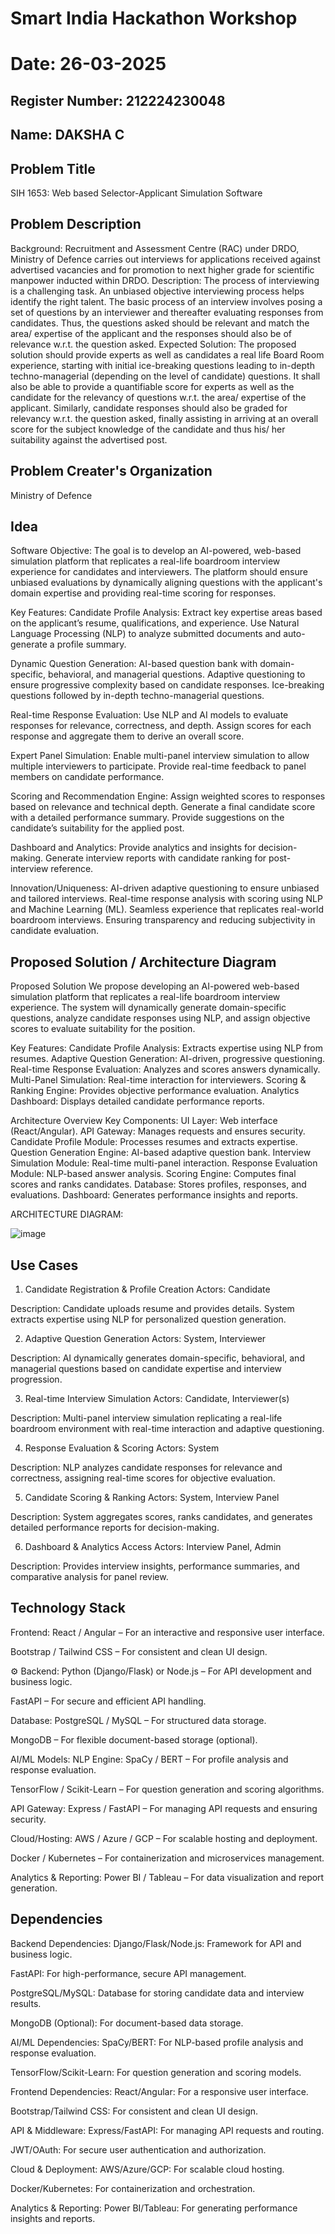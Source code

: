 # Smart India Hackathon Workshop
# Date: 26-03-2025
## Register Number: 212224230048
## Name: DAKSHA C
## Problem Title
SIH 1653: Web based Selector-Applicant Simulation Software
## Problem Description
Background: Recruitment and Assessment Centre (RAC) under DRDO, Ministry of Defence carries out interviews for applications received against advertised vacancies and for promotion to next higher grade for scientific manpower inducted within DRDO. Description: The process of interviewing is a challenging task. An unbiased objective interviewing process helps identify the right talent. The basic process of an interview involves posing a set of questions by an interviewer and thereafter evaluating responses from candidates. Thus, the questions asked should be relevant and match the area/ expertise of the applicant and the responses should also be of relevance w.r.t. the question asked. Expected Solution: The proposed solution should provide experts as well as candidates a real life Board Room experience, starting with initial ice-breaking questions leading to in-depth techno-managerial (depending on the level of candidate) questions. It shall also be able to provide a quantifiable score for experts as well as the candidate for the relevancy of questions w.r.t. the area/ expertise of the applicant. Similarly, candidate responses should also be graded for relevancy w.r.t. the question asked, finally assisting in arriving at an overall score for the subject knowledge of the candidate and thus his/ her suitability against the advertised post.

## Problem Creater's Organization
Ministry of Defence

## Idea

Software
 Objective:
The goal is to develop an AI-powered, web-based simulation platform that replicates a real-life boardroom interview experience for candidates and interviewers. The platform should ensure unbiased evaluations by dynamically aligning questions with the applicant's domain expertise and providing real-time scoring for responses.

 Key Features:
Candidate Profile Analysis:
Extract key expertise areas based on the applicant’s resume, qualifications, and experience.
Use Natural Language Processing (NLP) to analyze submitted documents and auto-generate a profile summary.

Dynamic Question Generation:
AI-based question bank with domain-specific, behavioral, and managerial questions.
Adaptive questioning to ensure progressive complexity based on candidate responses.
Ice-breaking questions followed by in-depth techno-managerial questions.

Real-time Response Evaluation:
Use NLP and AI models to evaluate responses for relevance, correctness, and depth.
Assign scores for each response and aggregate them to derive an overall score.

Expert Panel Simulation:
Enable multi-panel interview simulation to allow multiple interviewers to participate.
Provide real-time feedback to panel members on candidate performance.

Scoring and Recommendation Engine:
Assign weighted scores to responses based on relevance and technical depth.
Generate a final candidate score with a detailed performance summary.
Provide suggestions on the candidate’s suitability for the applied post.

Dashboard and Analytics:
Provide analytics and insights for decision-making.
Generate interview reports with candidate ranking for post-interview reference.

 Innovation/Uniqueness:
AI-driven adaptive questioning to ensure unbiased and tailored interviews.
Real-time response analysis with scoring using NLP and Machine Learning (ML).
Seamless experience that replicates real-world boardroom interviews.
Ensuring transparency and reducing subjectivity in candidate evaluation.




## Proposed Solution / Architecture Diagram

 Proposed Solution
We propose developing an AI-powered web-based simulation platform that replicates a real-life boardroom interview experience. The system will dynamically generate domain-specific questions, analyze candidate responses using NLP, and assign objective scores to evaluate suitability for the position.

 Key Features:
Candidate Profile Analysis: Extracts expertise using NLP from resumes.
Adaptive Question Generation: AI-driven, progressive questioning.
Real-time Response Evaluation: Analyzes and scores answers dynamically.
Multi-Panel Simulation: Real-time interaction for interviewers.
Scoring & Ranking Engine: Provides objective performance evaluation.
Analytics Dashboard: Displays detailed candidate performance reports.

 Architecture Overview
 Key Components:
UI Layer: Web interface (React/Angular).
API Gateway: Manages requests and ensures security.
Candidate Profile Module: Processes resumes and extracts expertise.
Question Generation Engine: AI-based adaptive question bank.
Interview Simulation Module: Real-time multi-panel interaction.
Response Evaluation Module: NLP-based answer analysis.
Scoring Engine: Computes final scores and ranks candidates.
Database: Stores profiles, responses, and evaluations.
Dashboard: Generates performance insights and reports.

ARCHITECTURE DIAGRAM:


![image](https://github.com/user-attachments/assets/50432b55-b757-4b86-a7aa-270e2226c5d0)



## Use Cases

 1. Candidate Registration & Profile Creation
Actors: Candidate

Description: Candidate uploads resume and provides details. System extracts expertise using NLP for personalized question generation.

 2. Adaptive Question Generation
Actors: System, Interviewer

Description: AI dynamically generates domain-specific, behavioral, and managerial questions based on candidate expertise and interview progression.

 3. Real-time Interview Simulation
Actors: Candidate, Interviewer(s)

Description: Multi-panel interview simulation replicating a real-life boardroom environment with real-time interaction and adaptive questioning.

 4. Response Evaluation & Scoring
Actors: System

Description: NLP analyzes candidate responses for relevance and correctness, assigning real-time scores for objective evaluation.

5. Candidate Scoring & Ranking
Actors: System, Interview Panel

Description: System aggregates scores, ranks candidates, and generates detailed performance reports for decision-making.

6. Dashboard & Analytics Access
Actors: Interview Panel, Admin

Description: Provides interview insights, performance summaries, and comparative analysis for panel review.

## Technology Stack

 Frontend:
React / Angular – For an interactive and responsive user interface.

Bootstrap / Tailwind CSS – For consistent and clean UI design.

⚙ Backend:
Python (Django/Flask) or Node.js – For API development and business logic.

FastAPI – For secure and efficient API handling.

 Database:
PostgreSQL / MySQL – For structured data storage.

MongoDB – For flexible document-based storage (optional).

 AI/ML Models:
NLP Engine: SpaCy / BERT – For profile analysis and response evaluation.

TensorFlow / Scikit-Learn – For question generation and scoring algorithms.

 API Gateway:
Express / FastAPI – For managing API requests and ensuring security.

 Cloud/Hosting:
AWS / Azure / GCP – For scalable hosting and deployment.

Docker / Kubernetes – For containerization and microservices management.

 Analytics & Reporting:
Power BI / Tableau – For data visualization and report generation.


## Dependencies
 Backend Dependencies:
Django/Flask/Node.js: Framework for API and business logic.

FastAPI: For high-performance, secure API management.

PostgreSQL/MySQL: Database for storing candidate data and interview results.

MongoDB (Optional): For document-based data storage.

 AI/ML Dependencies:
SpaCy/BERT: For NLP-based profile analysis and response evaluation.

TensorFlow/Scikit-Learn: For question generation and scoring models.

 Frontend Dependencies:
React/Angular: For a responsive user interface.

Bootstrap/Tailwind CSS: For consistent and clean UI design.

 API & Middleware:
Express/FastAPI: For managing API requests and routing.

JWT/OAuth: For secure user authentication and authorization.

 Cloud & Deployment:
AWS/Azure/GCP: For scalable cloud hosting.

Docker/Kubernetes: For containerization and orchestration.

 Analytics & Reporting:
Power BI/Tableau: For generating performance insights and reports.



